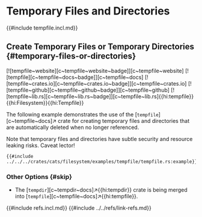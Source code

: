 # Temporary Files and Directories

{{#include tempfile.incl.md}}

## Create Temporary Files or Temporary Directories {#temporary-files-or-directories}

[![tempfile~website][c~tempfile~website~badge]][c~tempfile~website] [![tempfile][c~tempfile~docs~badge]][c~tempfile~docs] [![tempfile~crates.io][c~tempfile~crates.io~badge]][c~tempfile~crates.io] [![tempfile~github][c~tempfile~github~badge]][c~tempfile~github] [![tempfile~lib.rs][c~tempfile~lib.rs~badge]][c~tempfile~lib.rs]{{hi:tempfile}}{{hi:Filesystem}}{{hi:Tempfile}}

The following example demonstrates the use of the [`tempfile`][c~tempfile~docs]↗ crate for creating temporary files and directories that are automatically deleted when no longer referenced.

Note that temporary files and directories have subtle security and resource leaking risks. Caveat lector!

```rust,editable
{{#include ../../../crates/cats/filesystem/examples/tempfile/tempfile.rs:example}}
```

### Other Options {#skip}

- The [`tempdir`][c~tempdir~docs]↗{{hi:tempdir}} crate is being merged into [`tempfile`][c~tempfile~docs]↗{{hi:tempfile}}.

{{#include refs.incl.md}}
{{#include ../../refs/link-refs.md}}

<div class="hidden">
</div>
